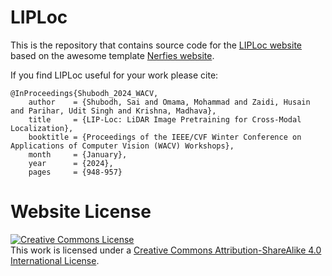 # LIPLoc 

This is the repository that contains source code for the [LIPLoc website](https://liploc.shubodhs.ai/) based on the awesome template [Nerfies website](https://nerfies.github.io). 

If you find LIPLoc useful for your work please cite:
```
@InProceedings{Shubodh_2024_WACV,
    author    = {Shubodh, Sai and Omama, Mohammad and Zaidi, Husain and Parihar, Udit Singh and Krishna, Madhava},
    title     = {LIP-Loc: LiDAR Image Pretraining for Cross-Modal Localization},
    booktitle = {Proceedings of the IEEE/CVF Winter Conference on Applications of Computer Vision (WACV) Workshops},
    month     = {January},
    year      = {2024},
    pages     = {948-957}
```

# Website License
<a rel="license" href="http://creativecommons.org/licenses/by-sa/4.0/"><img alt="Creative Commons License" style="border-width:0" src="https://i.creativecommons.org/l/by-sa/4.0/88x31.png" /></a><br />This work is licensed under a <a rel="license" href="http://creativecommons.org/licenses/by-sa/4.0/">Creative Commons Attribution-ShareAlike 4.0 International License</a>.
